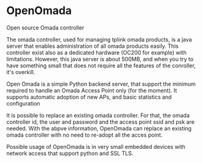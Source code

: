 # OpenOmada
Open source Omada controller

The omada controller, used for managing tplink omada products, is a java server that enables administration of all omada products easily.
This controller exist also as a dedicated hardware (OC200 for example) with limitations.
However, this java server is about 500MB, and when you try to have something small that does not require all the features of the conroller, it's overkill.

Open Omada is a simple Python backend server, that support the minimum required to handle an Omada Access Point only (for the moment).
It supports automatic adoption of new APs, and basic statistics and configuration

It is possible to replace an existing omada controller. For that, the omada controller id, the user and password and the access point ssid and psk are needed.
With the abpve information, OpenOmada can replace an existing omada controller with no need to re-adopt all the acces point.

Possible usage of OpenOmada is in very small embedded devices with network access that support python and SSL TLS.
